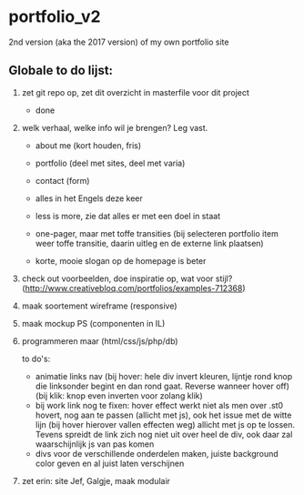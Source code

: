 # portfolio_v2
2nd version (aka the 2017 version) of my own portfolio site



## Globale to do lijst:

1. zet git repo op, zet dit overzicht in masterfile voor dit project

    * done
    
2. welk verhaal, welke info wil je brengen? Leg vast.

    * about me (kort houden, fris)
    * portfolio (deel met sites, deel met varia)
    * contact (form)  
    
    * alles in het Engels deze keer
    * less is more, zie dat alles er met een doel in staat
    * one-pager, maar met toffe transities (bij selecteren portfolio item weer toffe transitie, daarin uitleg en de externe link plaatsen)  
    
    * korte, mooie slogan op de homepage is beter  
    
3. check out voorbeelden, doe inspiratie op, wat voor stijl?  (http://www.creativebloq.com/portfolios/examples-712368)

4. maak soortement wireframe (responsive)

5. maak mockup PS (componenten in IL)

6. programmeren maar (html/css/js/php/db)

    to do's:
    * animatie links nav (bij hover: hele div invert kleuren, lijntje rond knop die linksonder begint en dan rond gaat. Reverse wanneer hover off) (bij klik: knop even inverten voor zolang klik)
    * bij work link nog te fixen: hover effect werkt niet als men over .st0 hovert, nog aan te passen (allicht met js), ook het issue met de witte lijn (bij hover hierover vallen effecten weg) allicht met js op te lossen. Tevens spreidt de link zich nog niet uit over heel de div, ook daar zal waarschijnlijk js van pas komen
    * divs voor de verschillende onderdelen maken, juiste background color geven en al juist laten verschijnen
    

7. zet erin: site Jef, Galgje, maak modulair




